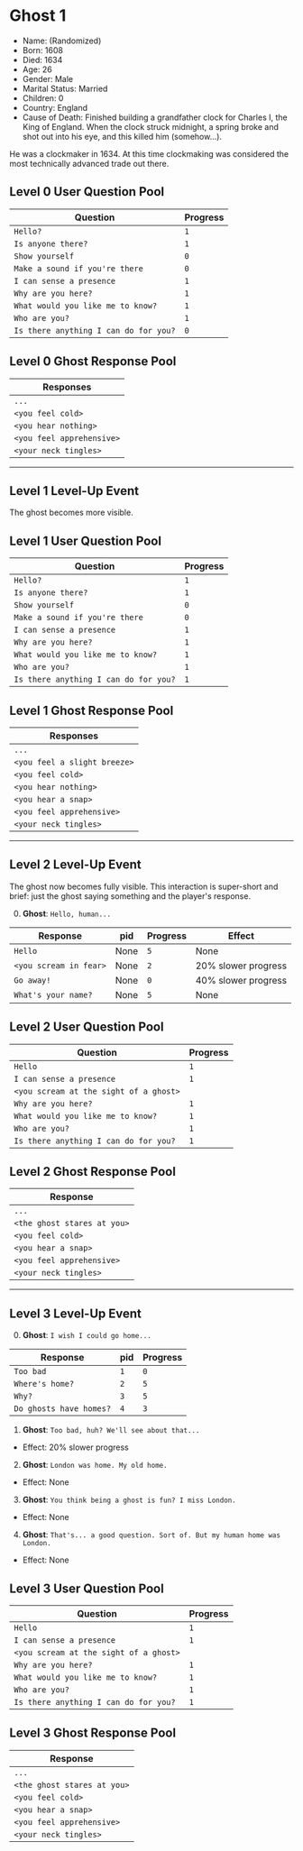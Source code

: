 # Ghost 1
- Name: (Randomized)
- Born: 1608
- Died: 1634
- Age: 26
- Gender: Male
- Marital Status: Married
- Children: 0
- Country: England
- Cause of Death: Finished building a grandfather clock for Charles I, the King of England. When the clock struck midnight, a spring broke and shot out into his eye, and this killed him (somehow...). 

He was a clockmaker in 1634. At this time clockmaking was considered the most technically advanced trade out there.

## Level 0 User Question Pool
| Question | Progress |
| -------- | -------- |
| `Hello?` | `1`     |
| `Is anyone there?` | `1` |
| `Show yourself` | `0` |
| `Make a sound if you're there` | `0` |
| `I can sense a presence` | `1` |
| `Why are you here?` | `1` |
| `What would you like me to know?` | `1` |
| `Who are you?` | `1` |
| `Is there anything I can do for you?` | `0` |

## Level 0 Ghost Response Pool
| Responses |
| --------- |
| `...` |
| `<you feel cold>` |
| `<you hear nothing>` |
| `<you feel apprehensive>` |
| `<your neck tingles>` |

----

## Level 1 Level-Up Event
The ghost becomes more visible.

## Level 1 User Question Pool
| Question | Progress |
| -------- | -------- |
| `Hello?` | `1`     |
| `Is anyone there?` | `1` |
| `Show yourself` | `0` |
| `Make a sound if you're there` | `0` |
| `I can sense a presence` | `1` |
| `Why are you here?` | `1` |
| `What would you like me to know?` | `1` |
| `Who are you?` | `1` |
| `Is there anything I can do for you?` | `1` |

## Level 1 Ghost Response Pool
| Responses |
| --------- |
|`...` |
| `<you feel a slight breeze>` |
| `<you feel cold>` |
| `<you hear nothing>` |
| `<you hear a snap>` |
| `<you feel apprehensive>` |
| `<your neck tingles>` |

----

## Level 2 Level-Up Event
The ghost now becomes fully visible. This interaction is super-short and brief: just the ghost saying something and the player's response.

0. **Ghost**: `Hello, human...`

| Response | pid | Progress | Effect |
| -------- | --- | -------- | ------ |
| `Hello` | None | `5` |  None |
| `<you scream in fear>` | None | `2` | 20% slower progress |
| `Go away!` | None | `0` | 40% slower progress |
| `What's your name?` | None | `5` | None |

## Level 2 User Question Pool
| Question | Progress |
| -------- | -------- |
| `Hello`  | `1`     |
| `I can sense a presence` | `1` |
| `<you scream at the sight of a ghost>` |
| `Why are you here?` | `1` |
| `What would you like me to know?` | `1` |
| `Who are you?` | `1` |
| `Is there anything I can do for you?` | `1` |

## Level 2 Ghost Response Pool
| Response |
| -------- |
| `...` |
| `<the ghost stares at you>` |
| `<you feel cold>` |
| `<you hear a snap>` |
| `<you feel apprehensive>` |
| `<your neck tingles>` |

---

## Level 3 Level-Up Event

0. **Ghost**: `I wish I could go home...`

| Response | pid | Progress |
| -------- | --- | -------- |
| `Too bad` | `1` | `0` |
| `Where's home?` | `2` | `5` |
| `Why?` | `3` | `5` |
| `Do ghosts have homes?` | `4` | `3` |

1. **Ghost**: `Too bad, huh? We'll see about that...` 
- Effect: 20% slower progress

2. **Ghost**: `London was home. My old home.`
- Effect: None

3. **Ghost**: `You think being a ghost is fun? I miss London.`
- Effect: None

4. **Ghost**: `That's... a good question. Sort of. But my human home was London.`
- Effect: None

## Level 3 User Question Pool
| Question | Progress |
| -------- | -------- |
| `Hello`  | `1`     |
| `I can sense a presence` | `1` |
| `<you scream at the sight of a ghost>` |
| `Why are you here?` | `1` |
| `What would you like me to know?` | `1` |
| `Who are you?` | `1` |
| `Is there anything I can do for you?` | `1` |

## Level 3 Ghost Response Pool
| Response |
| -------- |
| `...` |
| `<the ghost stares at you>` |
| `<you feel cold>` |
| `<you hear a snap>` |
| `<you feel apprehensive>` |
| `<your neck tingles>` |

